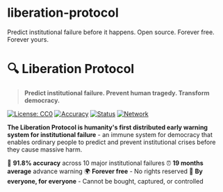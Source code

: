 # liberation-protocol
Predict institutional failure before it happens. Open source. Forever free. Forever yours.
# 🔍 Liberation Protocol

> **Predict institutional failure. Prevent human tragedy. Transform democracy.**

[![License: CC0](https://img.shields.io/badge/License-CC0-lightgrey.svg)](https://creativecommons.org/publicdomain/zero/1.0/)
[![Accuracy](https://img.shields.io/badge/Historical%20Accuracy-91.8%25-green.svg)]()
[![Status](https://img.shields.io/badge/Status-Active%20Development-blue.svg)]()
[![Network](https://img.shields.io/badge/Network-Growing-orange.svg)]()

**The Liberation Protocol is humanity's first distributed early warning system for institutional failure** - an immune system for democracy that enables ordinary people to predict and prevent institutional crises before they cause massive harm.

🎯 **91.8% accuracy** across 10 major institutional failures
⏰ **19 months average** advance warning
🌍 **Forever free** - No rights reserved
🤝 **By everyone, for everyone** - Cannot be bought, captured, or controlled
